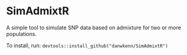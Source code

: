 # SimAdmixtR
A simple tool to simulate SNP data based on admixture for two or more populations.

To install, run:
`devtools::install_github("danwkenn/SimAdmixtR")`

